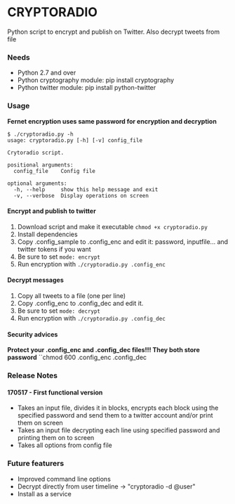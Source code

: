 CRYPTORADIO
===========

Python script to encrypt and publish on Twitter. Also decrypt tweets from file

### Needs

 * Python 2.7 and over
 * Python cryptography module: pip install cryptography
 * Python twitter module: pip install python-twitter

### Usage
**Fernet encryption uses same password for encryption and decryption**

```
$ ./cryptoradio.py -h
usage: cryptoradio.py [-h] [-v] config_file

Crytoradio script.

positional arguments:
  config_file    Config file

optional arguments:
  -h, --help     show this help message and exit
  -v, --verbose  Display operations on screen
```

#### Encrypt and publish to twitter
 1. Download script and make it executable ``chmod +x cryptoradio.py``
 1. Install dependencies
 1. Copy .config_sample to .config_enc and edit it: password, inputfile... and twitter tokens if you want
 1. Be sure to set ``mode: encrypt``
 1. Run encryption with ``./cryptoradio.py .config_enc``

#### Decrypt messages
 1. Copy all tweets to a file (one per line)
 1. Copy .config_enc to .config_dec and edit it.
 1. Be sure to set ``mode: decrypt``
 1. Run encryption with ``./cryptoradio.py .config_dec``

#### Security advices
**Protect your .config_enc and .config_dec files!!! They both store password**
``chmod 600 .config_enc .config_dec


### Release Notes

#### 170517 - First functional version
   * Takes an input file, divides it in blocks, encrypts each block using the specified password and send them to a twitter account and/or print them on screen
   * Takes an input file decrypting each line using specified password and printing them on to screen
   * Takes all options from config file

### Future featurers
 * Improved command line options
 * Decrypt directly from user timeline -> "cryptoradio -d @user"
 * Install as a service
